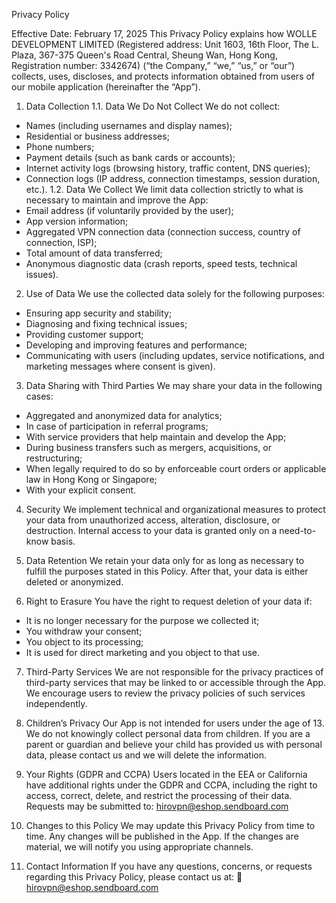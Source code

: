 Privacy Policy


Effective Date: February 17, 2025
This Privacy Policy explains how WOLLE DEVELOPMENT LIMITED (Registered address: Unit 1603, 16th Floor, The L. Plaza, 367-375 Queen's Road Central, Sheung Wan, Hong Kong, Registration number: 3342674) (“the Company,” “we,” “us,” or “our”) collects, uses, discloses, and protects information obtained from users of our mobile application (hereinafter the “App”).

1. Data Collection
1.1. Data We Do Not Collect
We do not collect:
* Names (including usernames and display names);
* Residential or business addresses;
* Phone numbers;
* Payment details (such as bank cards or accounts);
* Internet activity logs (browsing history, traffic content, DNS queries);
* Connection logs (IP address, connection timestamps, session duration, etc.).
1.2. Data We Collect
We limit data collection strictly to what is necessary to maintain and improve the App:
* Email address (if voluntarily provided by the user);
* App version information;
* Aggregated VPN connection data (connection success, country of connection, ISP);
* Total amount of data transferred;
* Anonymous diagnostic data (crash reports, speed tests, technical issues).

2. Use of Data
We use the collected data solely for the following purposes:
* Ensuring app security and stability;
* Diagnosing and fixing technical issues;
* Providing customer support;
* Developing and improving features and performance;
* Communicating with users (including updates, service notifications, and marketing messages where consent is given).

3. Data Sharing with Third Parties
We may share your data in the following cases:
* Aggregated and anonymized data for analytics;
* In case of participation in referral programs;
* With service providers that help maintain and develop the App;
* During business transfers such as mergers, acquisitions, or restructuring;
* When legally required to do so by enforceable court orders or applicable law in Hong Kong or Singapore;
* With your explicit consent.

4. Security
We implement technical and organizational measures to protect your data from unauthorized access, alteration, disclosure, or destruction. Internal access to your data is granted only on a need-to-know basis.

5. Data Retention
We retain your data only for as long as necessary to fulfill the purposes stated in this Policy. After that, your data is either deleted or anonymized.

6. Right to Erasure
You have the right to request deletion of your data if:
* It is no longer necessary for the purpose we collected it;
* You withdraw your consent;
* You object to its processing;
* It is used for direct marketing and you object to that use.

7. Third-Party Services
We are not responsible for the privacy practices of third-party services that may be linked to or accessible through the App. We encourage users to review the privacy policies of such services independently.

8. Children’s Privacy
Our App is not intended for users under the age of 13. We do not knowingly collect personal data from children. If you are a parent or guardian and believe your child has provided us with personal data, please contact us and we will delete the information.

9. Your Rights (GDPR and CCPA)
Users located in the EEA or California have additional rights under the GDPR and CCPA, including the right to access, correct, delete, and restrict the processing of their data. Requests may be submitted to: hirovpn@eshop.sendboard.com

10. Changes to this Policy
We may update this Privacy Policy from time to time. Any changes will be published in the App. If the changes are material, we will notify you using appropriate channels.

11. Contact Information
If you have any questions, concerns, or requests regarding this Privacy Policy, please contact us at:
📧 hirovpn@eshop.sendboard.com
